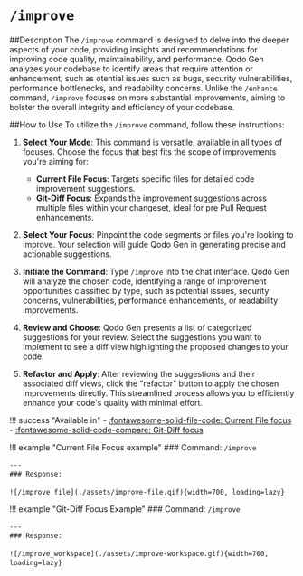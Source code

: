 # `/improve`

##Description
The `/improve` command is designed to delve into the deeper aspects of your code, providing insights and recommendations for improving code quality, maintainability, and performance. Qodo Gen analyzes your codebase to identify areas that require attention or enhancement, such as otential issues such as bugs, security vulnerabilities, performance bottlenecks, and readability concerns. Unlike the `/enhance` command, `/improve` focuses on more substantial improvements, aiming to bolster the overall integrity and efficiency of your codebase.

##How to Use
To utilize the `/improve` command, follow these instructions:

1. **Select Your Mode**: This command is versatile, available in all types of focuses. Choose the focus that best fits the scope of improvements you're aiming for:
    - **Current File Focus**: Targets specific files for detailed code improvement suggestions.
    - **Git-Diff Focus**: Expands the improvement suggestions across multiple files within your changeset, ideal for pre Pull Request enhancements.

2. **Select Your Focus**: Pinpoint the code segments or files you're looking to improve. Your selection will guide Qodo Gen in generating precise and actionable suggestions.

3. **Initiate the Command**: Type `/improve` into the chat interface. Qodo Gen will analyze the chosen code, identifying a range of improvement opportunities classified by type, such as potential issues, security concerns, vulnerabilities, performance enhancements, or readability improvements.

4. **Review and Choose**: Qodo Gen presents a list of categorized suggestions for your review. Select the suggestions you want to implement to see a diff view highlighting the proposed changes to your code.

5. **Refactor and Apply**: After reviewing the suggestions and their associated diff views, click the "refactor" button to apply the chosen improvements directly. This streamlined process allows you to efficiently enhance your code's quality with minimal effort.

!!! success "Available in"
    - [:fontawesome-solid-file-code: Current File focus](../focus/current-file.md)
    - [:fontawesome-solid-code-compare: Git-Diff focus](../focus/git-diff.md)

!!! example "Current File Focus example"
    ### Command:
    `/improve`

    ---
    ### Response:

    ![/improve_file](./assets/improve-file.gif){width=700, loading=lazy}

        
    

!!! example "Git-Diff Focus Example"
    ### Command:
    `/improve`

    ---
    ### Response:

    ![/improve_workspace](./assets/improve-workspace.gif){width=700, loading=lazy}

        